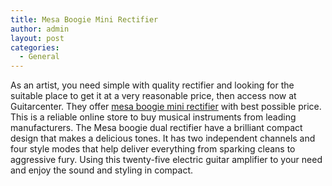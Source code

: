 ```yaml
---
title: Mesa Boogie Mini Rectifier
author: admin
layout: post
categories:
  - General
---
```

As an artist, you need simple with quality rectifier and looking for the suitable place to get it at a very reasonable price, then access now at Guitarcenter. They offer <a href="http://www.guitarcenter.com/Mesa-Boogie/">mesa boogie mini rectifier</a> with best possible price. This is a reliable online store to buy musical instruments from leading manufacturers.  The Mesa boogie dual rectifier have a brilliant compact design that makes a delicious tones. It has two independent channels and four style modes that help deliver everything from sparking cleans to aggressive fury. Using this twenty-five electric guitar amplifier to your need and enjoy the sound and styling in compact.
